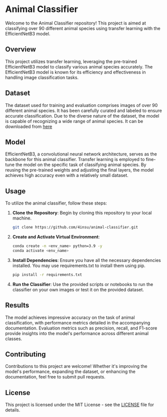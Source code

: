 # Animal Classifier

Welcome to the Animal Classifier repository! This project is aimed at classifying over 90 different animal species using transfer learning with the EfficientNetB3 model.

## Overview

This project utilizes transfer learning, leveraging the pre-trained EfficientNetB3 model to classify various animal species accurately. The EfficientNetB3 model is known for its efficiency and effectiveness in handling image classification tasks.

## Dataset

The dataset used for training and evaluation comprises images of over 90 different animal species. It has been carefully curated and labeled to ensure accurate classification. Due to the diverse nature of the dataset, the model is capable of recognizing a wide range of animal species. It can be downloaded from [here](https://www.kaggle.com/datasets/iamsouravbanerjee/animal-image-dataset-90-different-animals)

## Model

EfficientNetB3, a convolutional neural network architecture, serves as the backbone for this animal classifier. Transfer learning is employed to fine-tune the model on the specific task of classifying animal species. By reusing the pre-trained weights and adjusting the final layers, the model achieves high accuracy even with a relatively small dataset.

## Usage

To utilize the animal classifier, follow these steps:

1. **Clone the Repository**: Begin by cloning this repository to your local machine.

   ```bash
   git clone https://github.com/4insu/animal-classifier.git
   ```

2. **Create and Activate Virtual Environment**:

   ```bash
   conda create -n <env_name> python=3.9 -y
   conda activate <env_name>
   ```

3. **Install Dependencies**: Ensure you have all the necessary dependencies installed. You may use requirements.txt to install them using pip.

    ```bash
    pip install -r requirements.txt
    ```
4. **Run the Classifier**: Use the provided scripts or notebooks to run the classifier on your own images or test it on the provided dataset.

## Results

The model achieves impressive accuracy on the task of animal classification, with performance metrics detailed in the accompanying documentation. Evaluation metrics such as precision, recall, and F1-score provide insights into the model's performance across different animal classes.

## Contributing

Contributions to this project are welcome! Whether it's improving the model's performance, expanding the dataset, or enhancing the documentation, feel free to submit pull requests.

## License

This project is licensed under the MIT License - see the [LICENSE](LICENSE) file for details.
